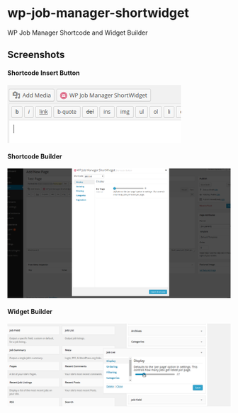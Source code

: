 wp-job-manager-shortwidget
==========================

WP Job Manager Shortcode and Widget Builder

## Screenshots


#### Shortcode Insert Button

![](screenshots/shortcode-insert.png)


#### Shortcode Builder

![](screenshots/shortcode-builder.png)


#### Widget Builder

![](screenshots/widget-builder.png)
